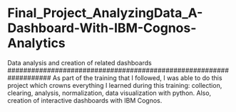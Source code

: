 # Final_Project_AnalyzingData_A-Dashboard-With-IBM-Cognos-Analytics
Data analysis and creation of related dashboards
###################################################################
As part of the training that I followed, I was able to do this project which crowns everything I learned during this training: collection, clearing, analysis, normalization, data visualization with python. Also, creation of interactive dashboards with IBM Cognos.
